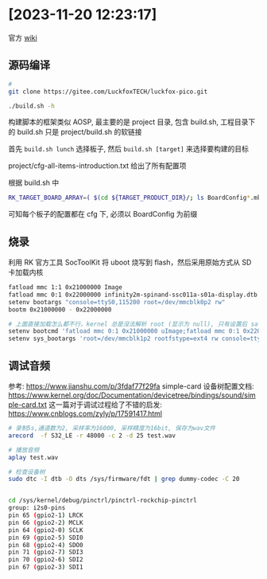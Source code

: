 
# [2023-11-20 12:23:17]

官方 [wiki](https://wiki.luckfox.com/zh/Luckfox-Pico/Luckfox-Pico-quick-start)

## 源码编译

```sh
# 
git clone https://gitee.com/LuckfoxTECH/luckfox-pico.git

./build.sh -h
```

构建脚本的框架类似 AOSP, 最主要的是 project 目录, 包含 build.sh, 工程目录下的 build.sh 只是 project/build.sh 的软链接

首先 `build.sh lunch` 选择板子, 然后 `build.sh [target]` 来选择要构建的目标

project/cfg-all-items-introduction.txt 给出了所有配置项

根据 build.sh 中

```sh
RK_TARGET_BOARD_ARRAY=( $(cd ${TARGET_PRODUCT_DIR}/; ls BoardConfig*.mk BoardConfig_*/BoardConfig*.mk | sort) )
```

可知每个板子的配置都在 cfg 下, 必须以 BoardConfig 为前缀

## 烧录

利用 RK 官方工具 SocToolKit 将 uboot 烧写到 flash，然后采用原始方式从 SD 卡加载内核

```sh
fatload mmc 1:1 0x21000000 Image
fatload mmc 0:1 0x22000000 infinity2m-spinand-ssc011a-s01a-display.dtb
setenv bootargs "console=ttyS0,115200 root=/dev/mmcblk0p2 rw"
bootm 0x21000000 - 0x22000000

# 上面直接加载怎么都不行，kernel 总是没法解析 root (显示为 null), 只有设置后 saveenv 才行，真是日狗
setenv bootcmd 'fatload mmc 0:1 0x21000000 uImage;fatload mmc 0:1 0x22000000 infinity2m-spinand-ssc011a-s01a-display.dtb;bootm 0x21000000 - 0x22000000;'
setenv sys_bootargs 'root=/dev/mmcblk1p2 rootfstype=ext4 rw console=ttyFIQ0,115200'
```

## 调试音频

参考:
https://www.jianshu.com/p/3fdaf77f29fa
simple-card 设备树配置文档: https://www.kernel.org/doc/Documentation/devicetree/bindings/sound/simple-card.txt
这一篇对于调试过程给了不错的启发: https://www.cnblogs.com/zyly/p/17591417.html

```sh
# 录制5s,通道数为2, 采样率为16000, 采样精度为16bit, 保存为wav文件
arecord  -f S32_LE -r 48000 -c 2 -d 25 test.wav

# 播放音频
aplay test.wav

# 检查设备树
sudo dtc -I dtb -O dts /sys/firmware/fdt | grep dummy-codec -C 20
```

```sh

cd /sys/kernel/debug/pinctrl/pinctrl-rockchip-pinctrl
group: i2s0-pins
pin 65 (gpio2-1) LRCK
pin 66 (gpio2-2) MCLK
pin 64 (gpio2-0) SCLK
pin 69 (gpio2-5) SDI0
pin 68 (gpio2-4) SDO0
pin 71 (gpio2-7) SDI3
pin 70 (gpio2-6) SDI2
pin 67 (gpio2-3) SDI1
```
